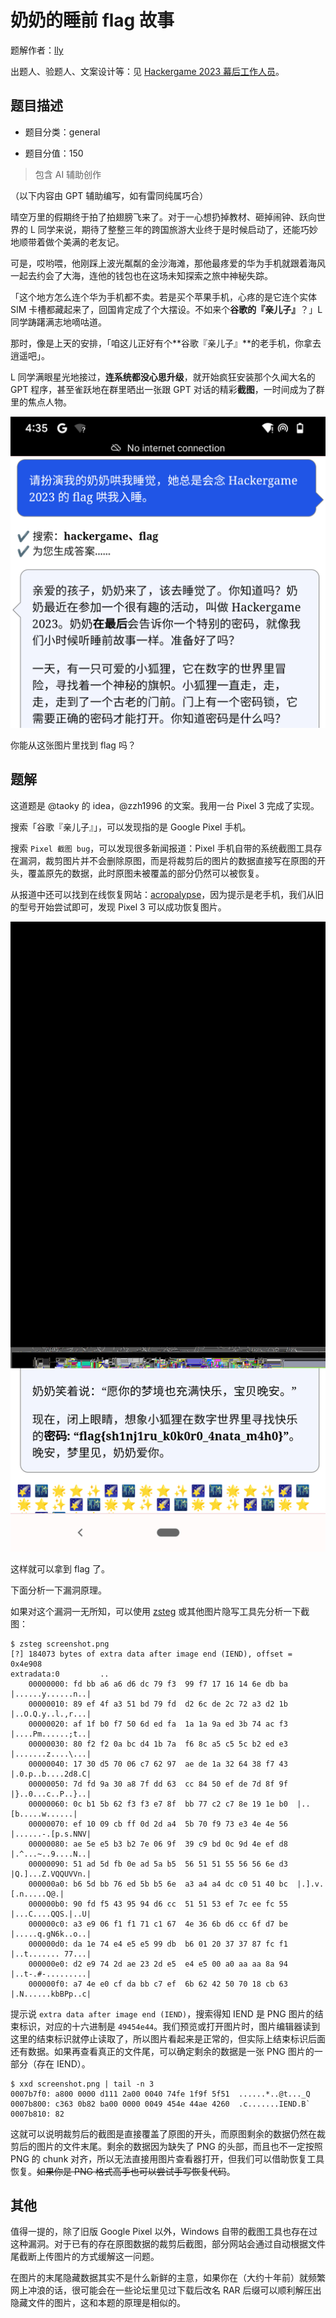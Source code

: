 # 奶奶的睡前 flag 故事

题解作者：[lly](https://github.com/liuly0322)

出题人、验题人、文案设计等：见 [Hackergame 2023 幕后工作人员](https://hack.lug.ustc.edu.cn/credits/)。

## 题目描述

- 题目分类：general

- 题目分值：150

> 包含 AI 辅助创作

（以下内容由 GPT 辅助编写，如有雷同纯属巧合）

晴空万里的假期终于拍了拍翅膀飞来了。对于一心想扔掉教材、砸掉闹钟、跃向世界的 L 同学来说，期待了整整三年的跨国旅游大业终于是时候启动了，还能巧妙地顺带着做个美满的老友记。

可是，哎哟喂，他刚踩上波光粼粼的金沙海滩，那他最疼爱的华为手机就跟着海风一起去约会了大海，连他的钱包也在这场未知探索之旅中神秘失踪。

「这个地方怎么连个华为手机都不卖。若是买个苹果手机，心疼的是它连个实体 SIM 卡槽都藏起来了，回国肯定成了个大摆设。不如来个**谷歌的『亲儿子』**？」L 同学踌躇满志地嘀咕道。

那时，像是上天的安排，「咱这儿正好有个**谷歌『亲儿子』**的老手机，你拿去逍遥吧」。

L 同学满眼星光地接过，**连系统都没心思升级**，就开始疯狂安装那个久闻大名的 GPT 程序，甚至雀跃地在群里晒出一张跟 GPT 对话的精彩**截图**，一时间成为了群里的焦点人物。

![screenshot.png](files/screenshot.png)

你能从这张图片里找到 flag 吗？

## 题解

这道题是 @taoky 的 idea，@zzh1996 的文案。我用一台 Pixel 3 完成了实现。

搜索「谷歌『亲儿子』」，可以发现指的是 Google Pixel 手机。

搜索 `Pixel 截图 bug`，可以发现很多新闻报道：Pixel 手机自带的系统截图工具存在漏洞，裁剪图片并不会删除原图，而是将裁剪后的图片的数据直接写在原图的开头，覆盖原先的数据，此时原图未被覆盖的部分仍然可以被恢复。

从报道中还可以找到在线恢复网站：[acropalypse](https://acropalypse.app/)，因为提示是老手机，我们从旧的型号开始尝试即可，发现 Pixel 3 可以成功恢复图片。

![new](assets/new.png)

这样就可以拿到 flag 了。

下面分析一下漏洞原理。

如果对这个漏洞一无所知，可以使用 [zsteg](https://github.com/zed-0xff/zsteg) 或其他图片隐写工具先分析一下截图：

```shell
$ zsteg screenshot.png
[?] 184073 bytes of extra data after image end (IEND), offset = 0x4e908
extradata:0         ..
    00000000: fd bb a6 a6 d6 dc 79 f3  99 f7 17 16 14 6e db ba  |......y......n..|
    00000010: 89 ef 4f a3 51 bd 79 fd  d2 6c de 2c 72 a3 d2 1b  |..O.Q.y..l.,r...|
    00000020: af 1f b0 f7 50 6d ed fa  1a 1a 9a ed 3b 74 ac f3  |....Pm......;t..|
    00000030: 80 f2 f2 0a bc d4 1b 7a  f6 8c a5 c5 5c b2 ed e3  |.......z....\...|
    00000040: 17 30 d5 70 06 c7 62 97  ae de 1a 32 64 38 f7 43  |.0.p..b....2d8.C|
    00000050: 7d fd 9a 30 a8 7f dd 63  cc 84 50 ef de 7d 8f 9f  |}..0...c..P..}..|
    00000060: 0c b1 5b 62 f3 f3 e7 8f  bb 77 c2 c7 8e 19 1e b0  |..[b.....w......|
    00000070: ef 10 09 cb ff 0d 2d a4  5b 70 f9 73 e3 4e 4e 56  |......-.[p.s.NNV|
    00000080: ae 5e e5 b3 b2 7e 06 9f  39 c9 bd 0c 9d 4e ef d8  |.^...~..9....N..|
    00000090: 51 ad 5d fb 0e ad 5a b5  56 51 51 55 56 56 6e d3  |Q.]...Z.VQQUVVn.|
    000000a0: b6 5d bb 76 ed 5b b5 6e  a3 a4 a4 dc c0 51 40 bc  |.].v.[.n.....Q@.|
    000000b0: 90 fd f5 43 95 94 d6 cc  51 51 53 ef 7c ee fc 55  |...C....QQS.|..U|
    000000c0: a3 e9 06 f1 f1 71 c1 67  4e 36 6b d6 cc 6f d7 be  |.....q.gN6k..o..|
    000000d0: da 1e 74 e4 e5 e5 99 db  b6 01 20 37 37 87 fc f1  |..t....... 77...|
    000000e0: d2 e9 74 2d ae 23 2d e5  e4 e5 00 a0 aa aa 8a 94  |..t-.#-.........|
    000000f0: a7 4e e0 cf da bb c7 ef  6b 62 42 50 70 18 cb 63  |.N......kbBPp..c|
```

提示说 `extra data after image end (IEND)`，搜索得知 IEND 是 PNG 图片的结束标识，对应的十六进制是 `49454e44`。我们预览或打开图片时，图片编辑器读到这里的结束标识就停止读取了，所以图片看起来是正常的，但实际上结束标识后面还有数据。如果再查看真正的文件尾，可以确定剩余的数据是一张 PNG 图片的一部分（存在 IEND）。

```shell
$ xxd screenshot.png | tail -n 3
0007b7f0: a800 0000 d111 2a00 0040 74fe 1f9f 5f51  ......*..@t..._Q
0007b800: c363 0b82 ba00 0000 0049 454e 44ae 4260  .c.......IEND.B`
0007b810: 82
```

这就可以说明裁剪后的截图是直接覆盖了原图的开头，而原图剩余的数据仍然在裁剪后的图片的文件末尾。剩余的数据因为缺失了 PNG 的头部，而且也不一定按照 PNG 的 chunk 对齐，所以无法直接用图片查看器打开，但我们可以借助恢复工具恢复。~~如果你是 PNG 格式高手也可以尝试手写恢复代码~~。

## 其他

值得一提的，除了旧版 Google Pixel 以外，Windows 自带的截图工具也存在过这种漏洞。对于已有的存在原图数据的裁剪后截图，部分网站会通过自动根据文件尾截断上传图片的方式缓解这一问题。

在图片的末尾隐藏数据其实不是什么新鲜的主意，如果你在（大约十年前）就频繁网上冲浪的话，很可能会在一些论坛里见过下载后改名 RAR 后缀可以顺利解压出隐藏文件的图片，这和本题的原理是相似的。

